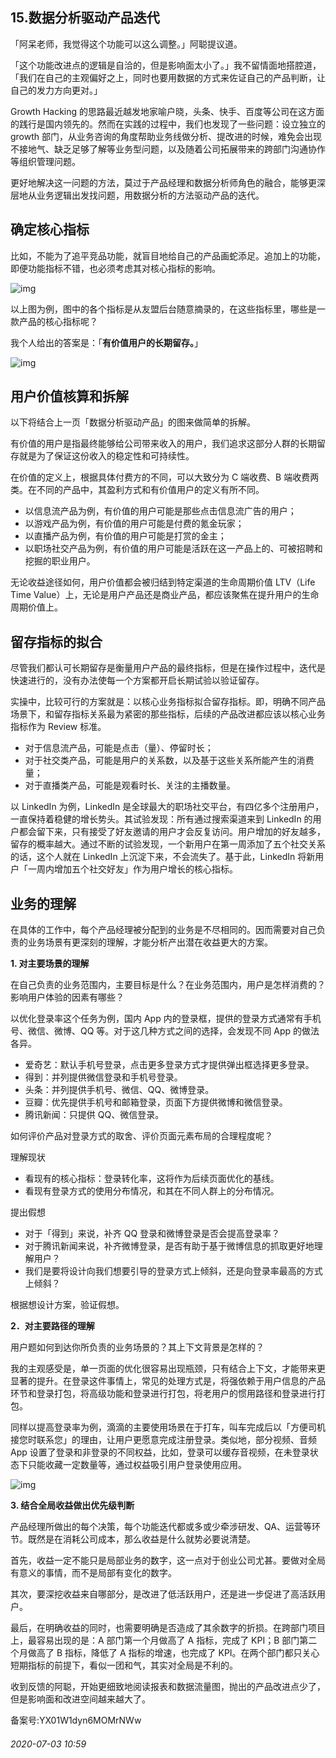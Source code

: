 ## 15.数据分析驱动产品迭代
「阿呆老师，我觉得这个功能可以这么调整。」阿聪提议道。 


「这个功能改进点的逻辑是自洽的，但是影响面太小了。」我不留情面地搭腔道，「我们在自己的主观偏好之上，同时也要用数据的方式来佐证自己的产品判断，让自己的发力方向更对。」 


Growth Hacking 的思路最近越发地家喻户晓，头条、快手、百度等公司在这方面的践行是国内领先的。然而在实践的过程中，我们也发现了一些问题：设立独立的 growth 部门，从业务咨询的角度帮助业务线做分析、提改进的时候，难免会出现不接地气、缺乏足够了解等业务型问题，以及随着公司拓展带来的跨部门沟通协作等组织管理问题。 


更好地解决这一问题的方法，莫过于产品经理和数据分析师角色的融合，能够更深层地从业务逻辑出发找问题，用数据分析的方法驱动产品的迭代。 


确定核心指标
------


比如，不能为了追平竞品功能，就盲目地给自己的产品画蛇添足。追加上的功能，即便功能指标不错，也必须考虑其对核心指标的影响。 


  



![img](https://pic3.zhimg.com/v2-8a50c189400c38b323c36ce2860f15c7.webp)

  



以上图为例，图中的各个指标是从友盟后台随意摘录的，在这些指标里，哪些是一款产品的核心指标呢？ 


我个人给出的答案是：「**有价值用户的长期留存。**」 


  



![img](https://pic2.zhimg.com/v2-9f0a97c241fa28c6603f9cc33bc5877a.webp)

  



用户价值核算和拆解
---------


以下将结合上一页「数据分析驱动产品」的图来做简单的拆解。 


有价值的用户是指最终能够给公司带来收入的用户，我们追求这部分人群的长期留存就是为了保证这份收入的稳定性和可持续性。 


在价值的定义上，根据具体付费方的不同，可以大致分为 C 端收费、B 端收费两类。在不同的产品中，其盈利方式和有价值用户的定义有所不同。 


* 以信息流产品为例，有价值的用户可能是那些点击信息流广告的用户；
* 以游戏产品为例，有价值的用户可能是付费的氪金玩家；
* 以直播产品为例，有价值的用户可能是打赏的金主；
* 以职场社交产品为例，有价值的用户可能是活跃在这一产品上的、可被招聘和挖掘的职业用户。

无论收益途径如何，用户价值都会被归结到特定渠道的生命周期价值 LTV（Life Time Value）上，无论是用户产品还是商业产品，都应该聚焦在提升用户的生命周期价值上。 


留存指标的拟合
-------


尽管我们都认可长期留存是衡量用户产品的最终指标，但是在操作过程中，迭代是快速进行的，没有办法使每一个方案都开启长期试验以验证留存。 


实操中，比较可行的方案就是：以核心业务指标拟合留存指标。即，明确不同产品场景下，和留存指标关系最为紧密的那些指标，后续的产品改进都应该以核心业务指标作为 Review 标准。 


* 对于信息流产品，可能是点击（量）、停留时长；
* 对于社交类产品，可能是用户的关系数，以及基于这些关系所能产生的消费量；
* 对于直播类产品，可能是观看时长、关注的主播数量。

以 LinkedIn 为例，LinkedIn 是全球最大的职场社交平台，有四亿多个注册用户，一直保持着稳健的增长势头。其试验发现：所有通过搜索渠道来到 LinkedIn 的用户都会留下来，只有接受了好友邀请的用户才会反复访问。用户增加的好友越多，留存的概率越大。通过不断的试验发现，一个新用户在第一周添加了五个社交关系的话，这个人就在 LinkedIn 上沉淀下来，不会流失了。基于此，LinkedIn 将新用户「一周内增加五个社交好友」作为用户增长的核心指标。 


业务的理解
-----


在具体的工作中，每个产品经理被分配到的业务是不尽相同的。因而需要对自己负责的业务场景有更深刻的理解，才能分析产出潜在收益更大的方案。 


**1. 对主要场景的理解**


在自己负责的业务范围内，主要目标是什么？在业务范围内，用户是怎样消费的？影响用户体验的因素有哪些？ 


以优化登录率这个任务为例，国内 App 内的登录框，提供的登录方式通常有手机号、微信、微博、QQ 等。对于这几种方式之间的选择，会发现不同 App 的做法各异。 


* 爱奇艺：默认手机号登录，点击更多登录方式才提供弹出框选择更多登录。
* 得到：并列提供微信登录和手机号登录。
* 头条：并列提供手机号、微信、QQ、微博登录。
* 豆瓣：优先提供手机号和邮箱登录，页面下方提供微博和微信登录。
* 腾讯新闻：只提供 QQ、微信登录。

如何评价产品对登录方式的取舍、评价页面元素布局的合理程度呢？ 


理解现状 


* 看现有的核心指标：登录转化率，这将作为后续页面优化的基线。
* 看现有登录方式的使用分布情况，和其在不同人群上的分布情况。

提出假想 


* 对于「得到」来说，补齐 QQ 登录和微博登录是否会提高登录率？
* 对于腾讯新闻来说，补齐微博登录，是否有助于基于微博信息的抓取更好地理解用户？
* 我们是要将设计向我们想要引导的登录方式上倾斜，还是向登录率最高的方式上倾斜？

根据想设计方案，验证假想。 


**2．对主要路径的理解**


用户题如何到达你所负责的业务场景的？其上下文背景是怎样的？ 


我的主观感受是，单一页面的优化很容易出现瓶颈，只有结合上下文，才能带来更显著的提升。在登录这件事情上，常见的处理方式是，将强依赖于用户信息的产品环节和登录打包，将高级功能和登录进行打包，将老用户的惯用路径和登录进行打包。 


同样以提高登录率为例，滴滴的主要使用场景在于打车，叫车完成后以「方便司机接您时联系您」的理由，让用户更愿意完成注册登录。类似地，部分视频、音频 App 设置了登录和非登录的不同权益，比如，登录可以缓存音视频，在未登录状态下只能收藏一定数量等，通过权益吸引用户登录使用应用。 


![img](https://pic2.zhimg.com/v2-2bf36fcc51c6984f7aed4ee7238a015d.webp)

**3. 结合全局收益做出优先级判断**


产品经理所做出的每个决策，每个功能迭代都或多或少牵涉研发、QA、运营等环节。既然是在消耗公司成本，那么收益是什么就势必要说清楚。 


首先，收益一定不能只是局部业务的数字，这一点对于创业公司尤甚。要做对全局有意义的事情，而不是局部有变化的数字。 


其次，要深挖收益来自哪部分，是改进了低活跃用户，还是进一步促进了高活跃用户。 


最后，在明确收益的同时，也需要明确是否造成了其余数字的折损。在跨部门项目上，最容易出现的是：A 部门第一个月做高了 A 指标，完成了 KPI；B 部门第二个月做高了 B 指标，降低了 A 指标的增速，也完成了 KPI。在两个部门都只关心短期指标的前提下，看似一团和气，其实对全局是不利的。 


收到反馈的阿聪，开始更细致地阅读报表和数据流量图，抛出的产品改进点少了，但是影响面和改进空间越来越大了。 


备案号:YX01W1dyn6MOMrNWw


###### 2020-07-03 10:59
